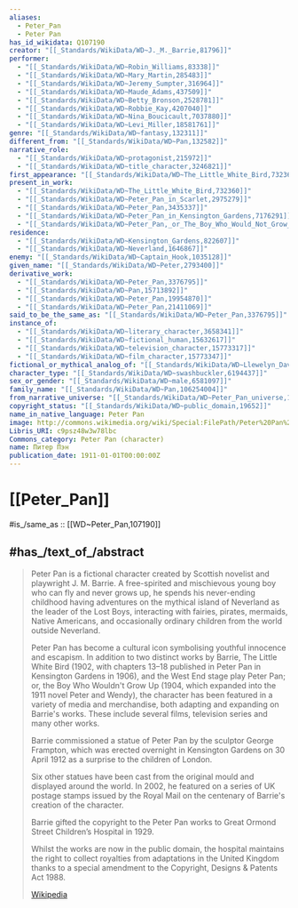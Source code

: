 ```yaml
---
aliases:
  - Peter_Pan
  - Peter Pan
has_id_wikidata: Q107190
creator: "[[_Standards/WikiData/WD~J._M._Barrie,81796]]"
performer:
  - "[[_Standards/WikiData/WD~Robin_Williams,83338]]"
  - "[[_Standards/WikiData/WD~Mary_Martin,285483]]"
  - "[[_Standards/WikiData/WD~Jeremy_Sumpter,316964]]"
  - "[[_Standards/WikiData/WD~Maude_Adams,437509]]"
  - "[[_Standards/WikiData/WD~Betty_Bronson,2528781]]"
  - "[[_Standards/WikiData/WD~Robbie_Kay,4207040]]"
  - "[[_Standards/WikiData/WD~Nina_Boucicault,7037880]]"
  - "[[_Standards/WikiData/WD~Levi_Miller,18581761]]"
genre: "[[_Standards/WikiData/WD~fantasy,132311]]"
different_from: "[[_Standards/WikiData/WD~Pan,132582]]"
narrative_role:
  - "[[_Standards/WikiData/WD~protagonist,215972]]"
  - "[[_Standards/WikiData/WD~title_character,3246821]]"
first_appearance: "[[_Standards/WikiData/WD~The_Little_White_Bird,732360]]"
present_in_work:
  - "[[_Standards/WikiData/WD~The_Little_White_Bird,732360]]"
  - "[[_Standards/WikiData/WD~Peter_Pan_in_Scarlet,2975279]]"
  - "[[_Standards/WikiData/WD~Peter_Pan,3435337]]"
  - "[[_Standards/WikiData/WD~Peter_Pan_in_Kensington_Gardens,7176291]]"
  - "[[_Standards/WikiData/WD~Peter_Pan,_or_The_Boy_Who_Would_Not_Grow_Up,19032697]]"
residence:
  - "[[_Standards/WikiData/WD~Kensington_Gardens,822607]]"
  - "[[_Standards/WikiData/WD~Neverland,1646867]]"
enemy: "[[_Standards/WikiData/WD~Captain_Hook,1035128]]"
given_name: "[[_Standards/WikiData/WD~Peter,2793400]]"
derivative_work:
  - "[[_Standards/WikiData/WD~Peter_Pan,3376795]]"
  - "[[_Standards/WikiData/WD~Pan,15713892]]"
  - "[[_Standards/WikiData/WD~Peter_Pan,19954870]]"
  - "[[_Standards/WikiData/WD~Peter_Pan,21411069]]"
said_to_be_the_same_as: "[[_Standards/WikiData/WD~Peter_Pan,3376795]]"
instance_of:
  - "[[_Standards/WikiData/WD~literary_character,3658341]]"
  - "[[_Standards/WikiData/WD~fictional_human,15632617]]"
  - "[[_Standards/WikiData/WD~television_character,15773317]]"
  - "[[_Standards/WikiData/WD~film_character,15773347]]"
fictional_or_mythical_analog_of: "[[_Standards/WikiData/WD~Llewelyn_Davies_boys,4172035]]"
character_type: "[[_Standards/WikiData/WD~swashbuckler,6194437]]"
sex_or_gender: "[[_Standards/WikiData/WD~male,6581097]]"
family_name: "[[_Standards/WikiData/WD~Pan,106254004]]"
from_narrative_universe: "[[_Standards/WikiData/WD~Peter_Pan_universe,124021184]]"
copyright_status: "[[_Standards/WikiData/WD~public_domain,19652]]"
name_in_native_language: Peter Pan
image: http://commons.wikimedia.org/wiki/Special:FilePath/Peter%20Pan%2C%20by%20Edward%20Mason%20Eggleston%2C%201931.jpg
Libris_URI: c9psz48w3w78lbc
Commons_category: Peter Pan (character)
name: Питер Пэн
publication_date: 1911-01-01T00:00:00Z
---
```


# [[Peter_Pan]] 

#is_/same_as :: [[WD~Peter_Pan,107190]] 

## #has_/text_of_/abstract 

> Peter Pan is a fictional character created by Scottish novelist and playwright J. M. Barrie. 
> A free-spirited and mischievous young boy who can fly and never grows up, 
> he spends his never-ending childhood having adventures on the mythical island of Neverland 
> as the leader of the Lost Boys, interacting with fairies, pirates, mermaids, Native Americans, 
> and occasionally ordinary children from the world outside Neverland.
>
> Peter Pan has become a cultural icon symbolising youthful innocence and escapism. 
> In addition to two distinct works by Barrie, The Little White Bird 
> (1902, with chapters 13–18 published in Peter Pan in Kensington Gardens in 1906), 
> and the West End stage play Peter Pan; or, the Boy Who Wouldn't Grow Up 
> (1904, which expanded into the 1911 novel Peter and Wendy), 
> the character has been featured in a variety of media and merchandise, 
> both adapting and expanding on Barrie's works. 
> These include several films, television series and many other works.
>
> Barrie commissioned a statue of Peter Pan by the sculptor George Frampton, 
> which was erected overnight in Kensington Gardens on 30 April 1912 
> as a surprise to the children of London. 
> 
> Six other statues have been cast from the original mould and displayed around the world. 
> In 2002, he featured on a series of UK postage stamps issued by the Royal Mail 
> on the centenary of Barrie's creation of the character.
>
> Barrie gifted the copyright to the Peter Pan works 
> to Great Ormond Street Children’s Hospital in 1929. 
> 
> Whilst the works are now in the public domain, 
> the hospital  maintains the right to collect royalties from adaptations in the United Kingdom 
> thanks to a special amendment to the Copyright, Designs & Patents Act 1988.
>
> [Wikipedia](https://en.wikipedia.org/wiki/Peter%20Pan%20(character)) 


